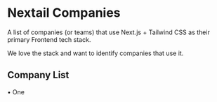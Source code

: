 # Nextail Companies

A list of companies (or teams) that use Next.js + Tailwind CSS as their primary Frontend tech stack.

We love the stack and want to identify companies that use it.

## Company List

• One
